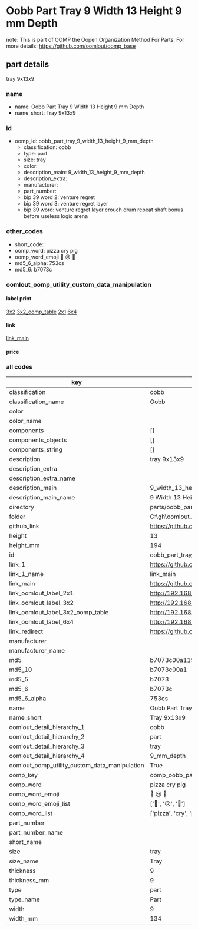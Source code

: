 # Oobb Part Tray 9 Width 13 Height 9 mm Depth  

note: This is part of OOMP the Oopen Organization Method For Parts. For more details: https://github.com/oomlout/oomp_base

##  part details
  



tray 9x13x9



### name
* name: Oobb Part Tray 9 Width 13 Height 9 mm Depth
* name_short: Tray 9x13x9 
### id
* oomp_id: oobb_part_tray_9_width_13_height_9_mm_depth
  * classification: oobb
  * type: part
  * size: tray
  * color: 
  * description_main: 9_width_13_height_9_mm_depth
  * description_extra: 
  * manufacturer: 
  * part_number: 
  * bip 39 word 2: venture regret
  * bip 39 word 3: venture regret layer
  * bip 39 word: venture regret layer crouch drum repeat shaft bonus before useless logic arena

### other_codes
* short_code: 
* oomp_word: pizza cry pig
* oomp_word_emoji :pizza: :cry: :pig:
* md5_6_alpha: 753cs
* md5_6: b7073c






### oomlout_oomp_utility_custom_data_manipulation
#### label print
[3x2](http://192.168.1.245:1112/?label=oomp%20753cs)
[3x2_oomp_table](http://192.168.1.108:1112/?label=oomp%20753cs)
[2x1](http://192.168.1.242:1112/?label=oomp%20753cs)
[6x4](http://192.168.1.55:1112/?label=oomp%20753cs)    

#### link

[link_main](https://github.com/oomlout/oomlout_oobb_version_4_generated_parts/tree/main/navigation_oomp/oobb/part/tray/9_width_13_height_9_mm_depth/part)                              

#### price







### all codes 
| key | value |  
| --- | --- |  
| classification | oobb |  
| classification_name | Oobb |  
| color |  |  
| color_name |  |  
| components | [] |  
| components_objects | [] |  
| components_string | [] |  
| description | tray 9x13x9 |  
| description_extra |  |  
| description_extra_name |  |  
| description_main | 9_width_13_height_9_mm_depth |  
| description_main_name | 9 Width 13 Height 9 mm Depth |  
| directory | parts/oobb_part_tray_9_width_13_height_9_mm_depth |  
| folder | C:\gh\oomlout_oobb_version_4_generated_parts\parts\oobb_part_tray_9_width_13_height_9_mm_depth |  
| github_link | https://github.com/oomlout/oomlout_oomp_part_src/tree/main/parts/oobb_part_tray_9_width_13_height_9_mm_depth |  
| height | 13 |  
| height_mm | 194 |  
| id | oobb_part_tray_9_width_13_height_9_mm_depth |  
| link_1 | https://github.com/oomlout/oomlout_oobb_version_4_generated_parts/tree/main/navigation_oomp/oobb/part/tray/9_width_13_height_9_mm_depth/part |  
| link_1_name | link_main |  
| link_main | https://github.com/oomlout/oomlout_oobb_version_4_generated_parts/tree/main/navigation_oomp/oobb/part/tray/9_width_13_height_9_mm_depth/part |  
| link_oomlout_label_2x1 | http://192.168.1.242:1112/?label=oomp%20753cs |  
| link_oomlout_label_3x2 | http://192.168.1.245:1112/?label=oomp%20753cs |  
| link_oomlout_label_3x2_oomp_table | http://192.168.1.108:1112/?label=oomp%20753cs |  
| link_oomlout_label_6x4 | http://192.168.1.55:1112/?label=oomp%20753cs |  
| link_redirect | https://github.com/oomlout/oomlout_oobb_version_4_generated_parts/tree/main/parts/oobb_tray_09_13_09 |  
| manufacturer |  |  
| manufacturer_name |  |  
| md5 | b7073c00a119789edaa1c342fcad2f92 |  
| md5_10 | b7073c00a1 |  
| md5_5 | b7073 |  
| md5_6 | b7073c |  
| md5_6_alpha | 753cs |  
| name | Oobb Part Tray 9 Width 13 Height 9 mm Depth |  
| name_short | Tray 9x13x9  |  
| oomlout_detail_hierarchy_1 | oobb |  
| oomlout_detail_hierarchy_2 | part |  
| oomlout_detail_hierarchy_3 | tray |  
| oomlout_detail_hierarchy_4 | 9_mm_depth |  
| oomlout_oomp_utility_custom_data_manipulation | True |  
| oomp_key | oomp_oobb_part_tray_9_width_13_height_9_mm_depth |  
| oomp_word | pizza cry pig |  
| oomp_word_emoji | :pizza: :cry: :pig: |  
| oomp_word_emoji_list | [':pizza:', ':cry:', ':pig:'] |  
| oomp_word_list | ['pizza', 'cry', 'pig'] |  
| part_number |  |  
| part_number_name |  |  
| short_name |  |  
| size | tray |  
| size_name | Tray |  
| thickness | 9 |  
| thickness_mm | 9 |  
| type | part |  
| type_name | Part |  
| width | 9 |  
| width_mm | 134 |  
